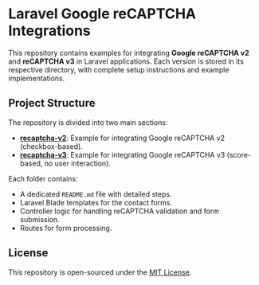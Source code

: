 
# Laravel Google reCAPTCHA Integrations

This repository contains examples for integrating **Google reCAPTCHA v2** and **reCAPTCHA v3** in Laravel applications. Each version is stored in its respective directory, with complete setup instructions and example implementations.

## Project Structure

The repository is divided into two main sections:

- **[recaptcha-v2](./recaptcha-v2/)**: Example for integrating Google reCAPTCHA v2 (checkbox-based).
- **[recaptcha-v3](./recaptcha-v3/)**: Example for integrating Google reCAPTCHA v3 (score-based, no user interaction).

Each folder contains:
- A dedicated `README.md` file with detailed steps.
- Laravel Blade templates for the contact forms.
- Controller logic for handling reCAPTCHA validation and form submission.
- Routes for form processing.

## License

This repository is open-sourced under the [MIT License](LICENSE).